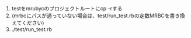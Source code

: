 1. testをmrubycのプロジェクトルートにcp -rする
2. (mrbcにパスが通っていない場合は、test/run_test.rbの定数MRBCを書き換えてください)
3. ./test/run_test.rb
